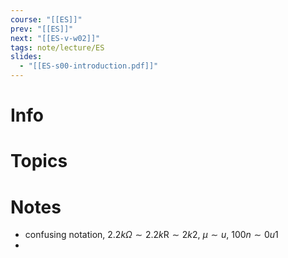 ```yaml
---
course: "[[ES]]"
prev: "[[ES]]"
next: "[[ES-v-w02]]"
tags: note/lecture/ES
slides:
  - "[[ES-s00-introduction.pdf]]"
---
```



# Info


# Topics


# Notes
- confusing notation, $2.2k\Omega \sim 2.2k\mathrm{R} \sim 2k2$, $\mu \sim u$, $100n \sim 0u1$
- 